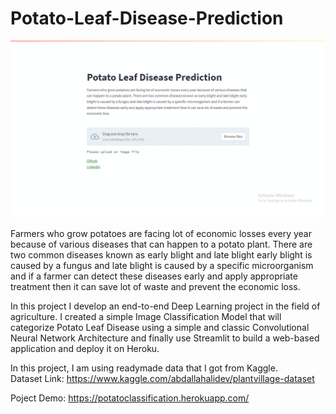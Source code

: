 # Potato-Leaf-Disease-Prediction

![](https://github.com/rjtprasad/Potato-Leaf-Disease-Prediction/blob/main/demo_gif.gif)

Farmers who grow potatoes are facing lot of economic losses every year because of various diseases that can happen to a potato plant. There are two common diseases known as early blight and late blight early blight is caused by a fungus and late blight is caused by a specific microorganism and if a farmer can detect these diseases early and apply appropriate treatment then it can save lot of waste and prevent the economic loss.

In this project I develop an end-to-end Deep Learning project in the field of agriculture. I created a simple Image Classification Model that will categorize Potato Leaf Disease using a simple and classic Convolutional Neural Network Architecture and finally use Streamlit to build a web-based application and deploy it on Heroku.

In this project, I am using readymade data that I got from Kaggle.<br>
Dataset Link: https://www.kaggle.com/abdallahalidev/plantvillage-dataset

Poject Demo: https://potatoclassification.herokuapp.com/

